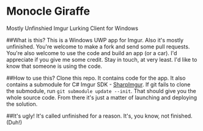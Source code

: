 # Monocle Giraffe
Mostly Unfinshied Imgur Lurking Client for Windows

##What is this?
This is a Windows UWP app for Imgur. Also it's mostly unfinished. You're welcome to make a fork and send some pull requests. You're also welcome to use the code and build an app (or a car). I'd appreciate if you give me some credit. Stay in touch, at very least. I'd like to know that someone is using the code.

##How to use this?
Clone this repo. It contains code for the app. It also contains a submodule for C# Imgur SDK - [SharpImgur](https://github.com/akshay2000/SharpImgur). If git fails to clone the submodule, run `git submodule update --init`. That should give you the whole source code. From there it's just a matter of launching and deploying the solution.

##It's ugly!
It's called unfinished for a reason. It's, you know, not finished. (Duh!)
